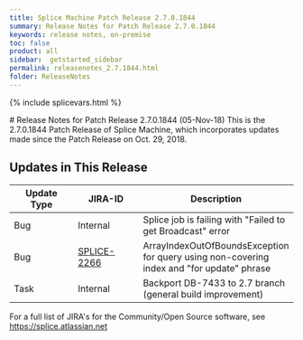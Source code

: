 ```yaml
---
title: Splice Machine Patch Release 2.7.0.1844
summary: Release Notes for Patch Release 2.7.0.1844
keywords: release notes, on-premise
toc: false
product: all
sidebar:  getstarted_sidebar
permalink: releasenotes_2.7.1844.html
folder: ReleaseNotes
---
```

{% include splicevars.html %}
<section>
<div class="TopicContent" data-swiftype-index="true" markdown="1">
# Release Notes for Patch Release 2.7.0.1844 (05-Nov-18)
This is the 2.7.0.1844 Patch Release of Splice Machine, which incorporates updates made since the Patch Release on Oct. 29, 2018.

## Updates in This Release
<table>
    <col width="125px" />
    <col width="125px" />
    <col />
    <thead>
        <tr>
            <th>Update Type</th>
            <th>JIRA-ID</th>
            <th>Description</th>
        </tr>
    </thead>
    <tbody>
        <tr>
            <td>Bug</td>
            <td>Internal</td>
            <td>Splice job is failing with "Failed to get Broadcast" error</td>
        </tr>
        <tr>
            <td>Bug</td>
            <td><a href="https://splice.atlassian.net/browse/SPLICE-2266" target="_blank">SPLICE-2266</a></td>
            <td>ArrayIndexOutOfBoundsException for query using non-covering index and "for update" phrase</td>
        </tr>
        <tr>
            <td>Task</td>
            <td>Internal</td>
            <td>Backport DB-7433 to 2.7 branch (general build improvement)</td>
        </tr>
    </tbody>
</table>

For a full list of JIRA's for the Community/Open Source software, see <https://splice.atlassian.net>

</div>
</section>

